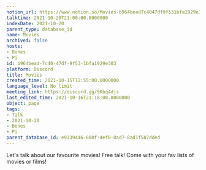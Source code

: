 ```yaml
---
notion_url: https://www.notion.so/Movies-b964bead7c4047df9f531bfa1929e303
talktime: 2021-10-20T21:00:00.0000000
indexDate: 2021-10-20
parent_type: database_id
name: Movies
archived: false
hosts:
- Bones
- Pi
id: b964bead-7c40-47df-9f53-1bfa1929e303
platform: Discord
title: Movies
created_time: 2021-10-15T12:55:00.0000000
language_level: No limit
meeting_link: https://discord.gg/9Kbq4djs
last_edited_time: 2021-10-16T21:18:00.0000000
object: page
tags:
- Talk
- 2021-10-20
- Bones
- Pi
parent_database_id: e9339446-880f-4ef0-8ad7-8ad1f507dded
---
```


Let's talk about our favourite movies!
Free talk! Come with your fav lists of movies or films!


